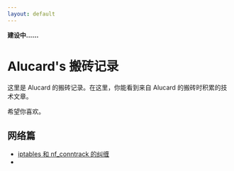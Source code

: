 ```yaml
---
layout: default
---
```


**建设中......**

# Alucard's 搬砖记录

这里是 Alucard 的搬砖记录。在这里，你能看到来自 Alucard 的搬砖时积累的技术文章。

希望你喜欢。

## 网络篇

* [iptables 和 nf_conntrack 的纠缠](docs/net/iptables-and-nf_conntrack.md)
* 
